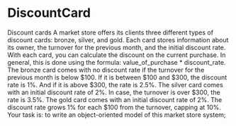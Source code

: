 # DiscountCard
Discount cards
A market store offers its clients three different types of discount cards: bronze, silver, and gold. Each card stores information about its owner, the turnover for the previous month, and the initial discount rate. With each card, you can calculate the discount on the current purchase. In general, this is done using the formula: value_of_purchase * discount_rate.
The bronze card comes with no discount rate if the turnover for the previous month is below $100. If it is between $100 and $300, the discount rate is 1%. And if it is above $300, the rate is 2.5%.
The silver card comes with an initial discount rate of 2%. In case, the turnover is over $300, the rate is 3.5%.
The gold card comes with an initial discount rate of 2%. The discount rate grows 1% for each $100 from the turnover, capping at 10%.
Your task is:
to write an object-oriented model of this market store system;

